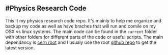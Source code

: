 #Physics Research Code
---

This it my physics research code repo. It's mainly to help me organize and backup my code as well as have braches
that will run and comile on my OSX vs linux systems. The main code can be found in the `current` folder with other 
folders for different parts of the code or useful scripts.  The main dependancy is [cern root](https://root.cern.ch)
and I usualy use the root [github repo](https://github.com/root-mirror/root) to get the latest version.